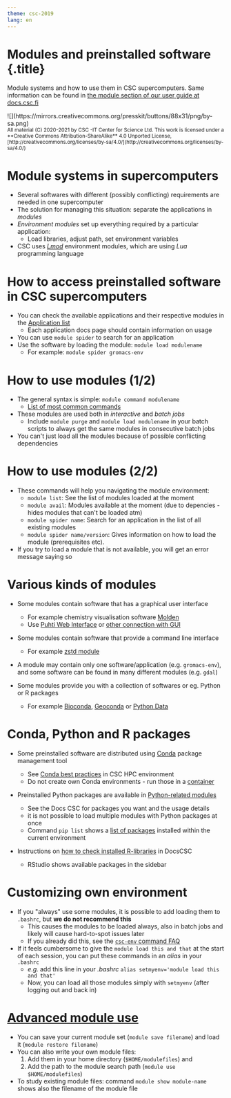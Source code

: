 ```yaml
---
theme: csc-2019
lang: en
---
```


# Modules and preinstalled software {.title}

Module systems and how to use them in CSC supercomputers.
Same information can be found in [the module section of our user guide at docs.csc.fi](https://docs.csc.fi/computing/modules/)

<div class="column">
![](https://mirrors.creativecommons.org/presskit/buttons/88x31/png/by-sa.png)
</div>
<div class="column">
<small>
All material (C) 2020-2021 by CSC -IT Center for Science Ltd.
This work is licensed under a **Creative Commons Attribution-ShareAlike** 4.0
Unported License, [http://creativecommons.org/licenses/by-sa/4.0/](http://creativecommons.org/licenses/by-sa/4.0/)
</small>
</div>

# Module systems in supercomputers

- Several softwares with different (possibly conflicting) requirements are needed in one supercomputer
- The solution for managing this situation: separate the applications in *modules*
- *Environment modules* set up everything required by a particular application:
   -  Load libraries, adjust path, set environment variables 
- CSC uses [*Lmod*](https://lmod.readthedocs.io/en/latest/) environment modules, which are using *Lua* programming language

# How to access preinstalled software in CSC supercomputers

- You can check the available applications and their respective modules in the [Application list](https://docs.csc.fi/apps/)
   - Each application docs page should contain information on usage
- You can use `module spider` to search for an application
- Use the software by loading the module: `module load modulename`
   - For example: `module spider gromacs-env`

# How to use modules (1/2)

- The general syntax is simple: `module command modulename`   
   - [List of most common commands](https://docs.csc.fi/computing/modules/#module-commands-table)
- These modules are used both in *interactive* and *batch jobs*
   - Include `module purge` and `module load modulename` in your batch scripts to always get the same modules in consecutive batch jobs
- You can't just load all the modules because of possible conflicting dependencies

# How to use modules (2/2)

- These commands will help you navigating the module environment:
   - `module list`: See the list of modules loaded at the moment
   - `module avail`: Modules available at the moment (due to depencies - hides modules that can't be loaded atm)
   - `module spider name`: Search for an application in the list of all existing modules
   - `module spider name/version`: Gives information on how to load the module (prerequisites etc).
- If you try to load a module that is not available, you will get an error message saying so 

# Various kinds of modules

- Some modules contain software that has a graphical user interface
   - For example chemistry visualisation software [Molden](https://docs.csc.fi/apps/molden/)
   - Use [Puhti Web Interface](https://puhti.csc.fi) or [other connection with GUI](https://docs.csc.fi/computing/connecting/#using-graphical-applications)
- Some modules contain software that provide a command line interface
   - For example [zstd module](https://docs.csc.fi/support/tutorials/env-guide/packing-and-compression-tools/#zstandard-compression-tool)

- A module may contain only one software/application (e.g. `gromacs-env`), and some software can be found in many different modules (e.g. `gdal`)
- Some modules provide you with a collection of softwares or eg. Python or R packages
   - For example [Bioconda](https://docs.csc.fi/apps/bioconda/), [Geoconda](https://docs.csc.fi/apps/geoconda/#using-geoconda) or [Python Data](https://docs.csc.fi/apps/python-data/)

# Conda, Python and R packages
- Some preinstalled software are distributed using [Conda](https://docs.conda.io/en/latest/) package management tool
   - See [Conda best practices](https://docs.csc.fi/support/tutorials/conda/) in CSC HPC environment
   - Do not create own Conda environments - run those in a [container](https://docs.csc.fi/support/tutorials/singularity-scratch/)

- Preinstalled Python packages are available in [Python-related modules](https://docs.csc.fi/apps/python/) 
   - See the Docs CSC for packages you want and the usage details
   - it is not possible to load multiple modules with Python packages at once
   - Command `pip list` shows a [list of packages](https://pip.pypa.io/en/stable/cli/pip_list/) installed within the current environment

- Instructions on [how to check installed R-libraries](https://docs.csc.fi/apps/r-env-singularity/#r-package-installations) in DocsCSC
   - RStudio shows available packages in the sidebar
  
# Customizing own environment
- If you "always" use some modules, it is possible to add loading them to `.bashrc`, but **we do not recommend this**
   - This causes the modules to be loaded always, also in batch jobs and likely will cause hard-to-spot issues later
   - If you already did this, see the [`csc-env` command FAQ](https://docs.csc.fi/support/tutorials/using_csc_env/)
- If it feels cumbersome to give the `module load this and that` at the start of each session, you can put these commands in an _alias_ in your `.bashrc`
   - _e.g._ add this line in your _.bashrc_ `alias setmyenv='module load this and that'`
   - Now, you can load all those modules simply with `setmyenv` (after logging out and back in)

# [Advanced module use](https://docs.csc.fi/computing/modules/#advanced-topics)

- You can save your current module set (`module save filename`) and load it (`module restore filename`)
- You can also write your own module files: 
    1. Add them in your home directory (`$HOME/modulefiles`) and 
    2. Add the path to the module search path (`module use $HOME/modulefiles`)
- To study existing module files: command `module show module-name` shows also the filename of the module file
